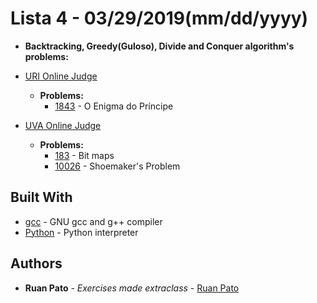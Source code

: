 # Lista 4 - 03/29/2019(mm/dd/yyyy)

* **Backtracking, Greedy(Guloso), Divide and Conquer algorithm's problems:**
* [URI Online Judge](https://www.urionlinejudge.com.br)
  * **Problems:**
    * [1843](https://www.urionlinejudge.com.br/judge/pt/problems/view/1843) - O Enigma do Príncipe

* [UVA Online Judge](https://uva.onlinejudge.org/)
  * **Problems:**
    * [183](https://uva.onlinejudge.org/index.php?option=onlinejudge&page=show_problem&problem=119) - Bit maps
    * [10026](https://uva.onlinejudge.org/index.php?option=com_onlinejudge&Itemid=8&page=show_problem&problem=967) - Shoemaker's Problem

## Built With

* [gcc](https://gcc.gnu.org/) - GNU gcc and g++ compiler
* [Python](https://www.python.org/) - Python interpreter

## Authors

* **Ruan Pato** - *Exercises made extraclass* - [Ruan Pato](https://github.com/ruanpato)